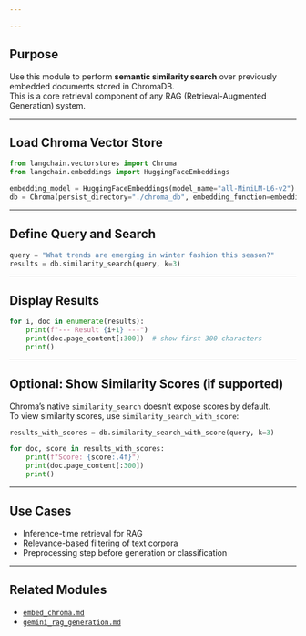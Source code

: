 ```yaml
---

---
```


## Purpose

Use this module to perform **semantic similarity search** over previously embedded documents stored in ChromaDB.  
This is a core retrieval component of any RAG (Retrieval-Augmented Generation) system.

---

## Load Chroma Vector Store

```python
from langchain.vectorstores import Chroma
from langchain.embeddings import HuggingFaceEmbeddings

embedding_model = HuggingFaceEmbeddings(model_name="all-MiniLM-L6-v2")
db = Chroma(persist_directory="./chroma_db", embedding_function=embedding_model)
```

---

## Define Query and Search

```python
query = "What trends are emerging in winter fashion this season?"
results = db.similarity_search(query, k=3)
```

---

## Display Results

```python
for i, doc in enumerate(results):
    print(f"--- Result {i+1} ---")
    print(doc.page_content[:300])  # show first 300 characters
    print()
```

---

## Optional: Show Similarity Scores (if supported)

Chroma’s native `similarity_search` doesn’t expose scores by default.  
To view similarity scores, use `similarity_search_with_score`:

```python
results_with_scores = db.similarity_search_with_score(query, k=3)

for doc, score in results_with_scores:
    print(f"Score: {score:.4f}")
    print(doc.page_content[:300])
    print()
```

---

## Use Cases

- Inference-time retrieval for RAG
- Relevance-based filtering of text corpora
- Preprocessing step before generation or classification

---

## Related Modules

- [`embed_chroma.md`](../embeddings/embed_chroma.md)
- [`gemini_rag_generation.md`](../generation/gemini_rag_generation.md)
